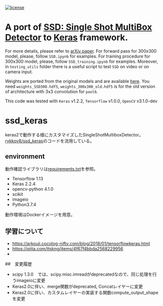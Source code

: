 [![license](https://img.shields.io/github/license/mashape/apistatus.svg)](LICENSE)
# A port of [SSD: Single Shot MultiBox Detector](https://github.com/weiliu89/caffe/tree/ssd) to [Keras](https://keras.io) framework.
For more details, please refer to [arXiv paper](http://arxiv.org/abs/1512.02325).
For forward pass for 300x300 model, please, follow `SSD.ipynb` for examples. For training procedure for 300x300 model, please, follow `SSD_training.ipynb` for examples. Moreover, in `testing_utils` folder there is a useful script to test `SSD` on video or on camera input.

Weights are ported from the original models and are available [here](https://mega.nz/#F!7RowVLCL!q3cEVRK9jyOSB9el3SssIA). You need `weights_SSD300.hdf5`, `weights_300x300_old.hdf5` is for the old version of architecture with 3x3 convolution for `pool6`.

This code was tested with `Keras` v1.2.2, `Tensorflow` v1.0.0, `OpenCV` v3.1.0-dev

# ssd_keras

keras2で動作する様にカスタマイズしたSingleShotMultiboxDetector。
[rykkov8/ssd_keras](https://github.com/rykov8/ssd_keras)のコードを流用している。


## environment

動作確認ライブラリは[requirements.txt](requirements.txt)を参照。
* Tensorflow 1.13
* Keras 2.2.4
* opencv-python 4.1.0
* scikit
* imageio
* Python3.7.4

動作環境はDockerイメージを用意。

## 学習について

* https://arkouji.cocolog-nifty.com/blog/2018/01/tensorflowkeras.html
* https://qiita.com/ttskng/items/4f67f4bbda2568229956
* 

##　変更履歴

* scipy 1.3.0　では、scipy.misc.imreadがdeprecatedなので、同じ処理を行うimageioに変更
* Keras2.0に伴い、merge関数がdeprecated, Concatレイヤーに変更
* Keras2.0に伴い、カスタムレイヤーの実装する関数compute_output_shapeを変更
